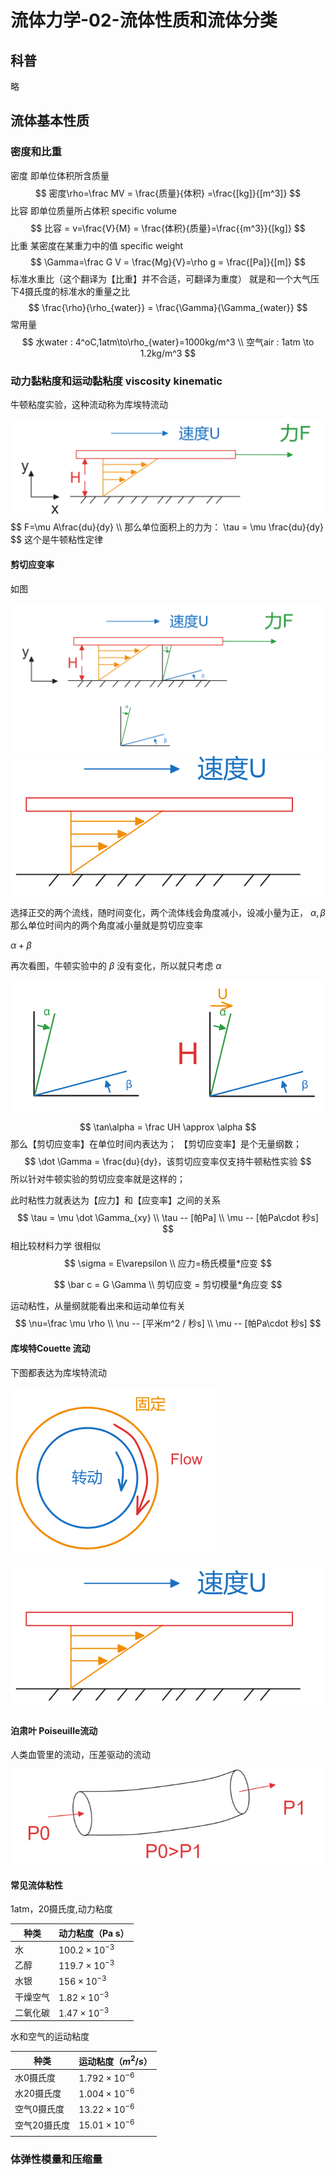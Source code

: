 # 流体力学-02-流体性质和流体分类



## 科普

略

## 流体基本性质

### 密度和比重

密度 即单位体积所含质量
$$
密度\rho=\frac MV = \frac{质量}{体积} =\frac{[kg]}{[m^3]}
$$
比容 即单位质量所占体积  specific volume
$$
比容 = v=\frac{V}{M} = \frac{体积}{质量}=\frac{{m^3}}{[kg]}
$$
比重 某密度在某重力中的值 specific weight
$$
\Gamma=\frac G V = \frac{Mg}{V}=\rho g = \frac{[Pa]}{[m]}
$$
标准水重比（这个翻译为【比重】并不合适，可翻译为重度） 就是和一个大气压下4摄氏度的标准水的重量之比
$$
\frac{\rho}{\rho_{water}} = \frac{\Gamma}{\Gamma_{water}}
$$
常用量
$$
水water : 4^oC,1atm\to\rho_{water}=1000kg/m^3
\\
空气air : 1atm \to 1.2kg/m^3
$$


### 动力黏粘度和运动黏粘度 viscosity  kinematic

牛顿粘度实验，这种流动称为库埃特流动

<img src="images/image-20240214160104371.png" alt="image-20240214160104371" style="zoom:80%;" />
$$
F=\mu A\frac{du}{dy}
\\
那么单位面积上的力为：
\tau = \mu \frac{du}{dy}
$$
这个是牛顿粘性定律

#### 剪切应变率

如图

<img src="images/image-20240214161127278.png" alt="image-20240214161127278" style="zoom: 50%;" />![image-20240214163722469](images/image-20240214163722469.png)

选择正交的两个流线，随时间变化，两个流体线会角度减小，设减小量为正， $\alpha , \beta$
那么单位时间内的两个角度减小量就是剪切应变率 

$\alpha+\beta$



再次看图，牛顿实验中的 $\beta$ 没有变化，所以就只考虑 $\alpha$

<img src="images/image-20240214161515581.png" alt="image-20240214161515581" style="zoom:67%;" />


$$
\tan\alpha = \frac UH \approx \alpha
$$
那么【剪切应变率】在单位时间内表达为；
【剪切应变率】是个无量纲数；
$$
\dot \Gamma = \frac{du}{dy}，该剪切应变率仅支持牛顿粘性实验
$$
所以针对牛顿实验的剪切应变率就是这样的；

此时粘性力就表达为【应力】和【应变率】之间的关系
$$
\tau = \mu \dot \Gamma_{xy}
\\
\tau -- [帕Pa]
\\
\mu -- [帕Pa\cdot 秒s]
$$
相比较材料力学 很相似
$$
\sigma = E\varepsilon 
\\
应力=杨氏模量*应变
$$

$$
\bar c = G \Gamma
\\
剪切应变 = 剪切模量*角应变
$$

运动粘性，从量纲就能看出来和运动单位有关
$$
\nu=\frac \mu \rho
\\
\nu -- [平米m^2 / 秒s]
\\
\mu -- [帕Pa\cdot 秒s]
$$

#### 库埃特Couette 流动

下图都表达为库埃特流动

<img src="images/image-20240214163639141.png" alt="image-20240214163639141" style="zoom: 50%;" />

![image-20240214163722469](images/image-20240214163722469.png)

#### 泊肃叶 Poiseuille流动

人类血管里的流动，压差驱动的流动

![image-20240214163935462](images/image-20240214163935462.png)

#### 常见流体粘性

1atm，20摄氏度,动力粘度

| 种类     | 动力粘度（Pa s）     |
| -------- | -------------------- |
| 水       | $100.2\times10^{-3}$ |
| 乙醇     | $119.7\times10^{-3}$ |
| 水银     | $156\times10^{-3}$   |
| 干燥空气 | $1.82\times10^{-3}$  |
| 二氧化碳 | $1.47\times10^{-3}$  |



水和空气的运动粘度

| 种类         | 运动粘度$（m^2/s）$  |
| ------------ | -------------------- |
| 水0摄氏度    | $1.792\times10^{-6}$ |
| 水20摄氏度   | $1.004\times10^{-6}$ |
| 空气0摄氏度  | $13.22\times10^{-6}$ |
| 空气20摄氏度 | $15.01\times10^{-6}$ |
|              |                      |



### 体弹性模量和压缩量



























































